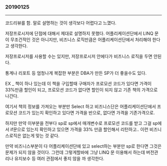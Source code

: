### 20190125
---
코드리뷰를 함.
말로 설명하는 것이 생각보다 어렵다고 느꼈다.

저장프로시저에 단점에 대해서 제대로 설명하지 못했다.
어플리케이션단에서 LINQ 문이 무조건적인 것은 아니지만,
비즈니스 로직만큼은 어플리케이션단에서 처리해야 한다고 생각한다.

저장프로시저를 사용할 수는 있지만, 저장프로시저 안에다가 비즈니스 로직을 두면 안된다.

통계나 리포트 등 엄청나게 복잡한 부분은 DBA가 만든 SP가 더 좋을수도 있다.

EX _ 책이 하나 있는데 이 책을 구입할때 구매자가 프로모션 코드가 있다면 가격이 33%만큼 할인이 되고, 프로모션 코드가 없다면 할인이 되지 않고 기존 책의 가격으로 나간다.

여기서 책의 정보를 가져오는 부분만 Select 하고 비즈니스단은 어플리케이션단에서 프로모션 코드가 있는지 확인하고 있다면 가격을 반으로, 없다면 가격을 기존가격으로.

하지만 만약 이부분을 전부다 sp로 sp에서 매개변수로 프로모션 코드를 받고 그걸 sp에서 if문으로 있는지 확인하고 있으면 가격을 33% 만큼 할인해서 리턴하고..
이런 비즈니스로직은 없는게 맞는 것 같다.

만약 비즈니스부분이 다 어플리케이션단에 있고 select하는 부분만 sp로 한다면 그것은 문제가 되지 않을 것이다.
그런데 그렇게할바에 그냥 LINQ 문 이용해서 하는데 버전관리나 유지보수 등 여러 관점에서 좋지 않을 까 생각한다.